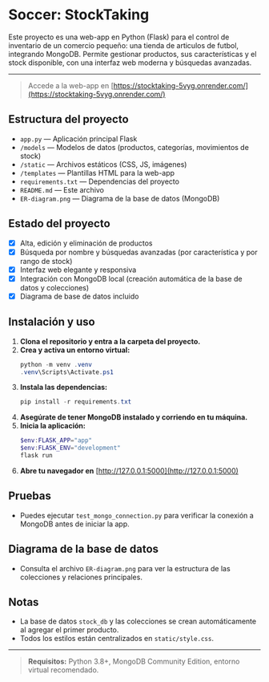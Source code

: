 # Soccer: StockTaking

Este proyecto es una web-app en Python (Flask) para el control de inventario de un comercio pequeño: una tienda de articulos de futbol, integrando MongoDB. Permite gestionar productos, sus características y el stock disponible, con una interfaz web moderna y búsquedas avanzadas.

---

> Accede a la web-app en [https://stocktaking-5vyg.onrender.com/](https://stocktaking-5vyg.onrender.com/)

## Estructura del proyecto

- `app.py` — Aplicación principal Flask
- `/models` — Modelos de datos (productos, categorías, movimientos de stock)
- `/static` — Archivos estáticos (CSS, JS, imágenes)
- `/templates` — Plantillas HTML para la web-app
- `requirements.txt` — Dependencias del proyecto
- `README.md` — Este archivo
- `ER-diagram.png` — Diagrama de la base de datos (MongoDB)

## Estado del proyecto

- [x] Alta, edición y eliminación de productos
- [x] Búsqueda por nombre y búsquedas avanzadas (por característica y por rango de stock)
- [x] Interfaz web elegante y responsiva
- [x] Integración con MongoDB local (creación automática de la base de datos y colecciones)
- [x] Diagrama de base de datos incluido

## Instalación y uso

1. **Clona el repositorio y entra a la carpeta del proyecto.**
2. **Crea y activa un entorno virtual:**
   ```powershell
   python -m venv .venv
   .venv\Scripts\Activate.ps1
   ```
3. **Instala las dependencias:**
   ```powershell
   pip install -r requirements.txt
   ```
4. **Asegúrate de tener MongoDB instalado y corriendo en tu máquina.**
5. **Inicia la aplicación:**
   ```powershell
   $env:FLASK_APP="app"
   $env:FLASK_ENV="development"
   flask run
   ```
6. **Abre tu navegador en** [http://127.0.0.1:5000](http://127.0.0.1:5000)

## Pruebas
- Puedes ejecutar `test_mongo_connection.py` para verificar la conexión a MongoDB antes de iniciar la app.

## Diagrama de la base de datos
- Consulta el archivo `ER-diagram.png` para ver la estructura de las colecciones y relaciones principales.

## Notas
- La base de datos `stock_db` y las colecciones se crean automáticamente al agregar el primer producto.
- Todos los estilos están centralizados en `static/style.css`.

---

> **Requisitos:** Python 3.8+, MongoDB Community Edition, entorno virtual recomendado.